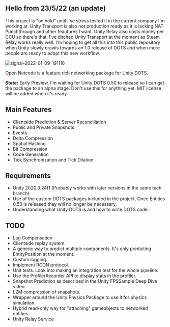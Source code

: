 ## Hello from 23/5/22 (an update)
This project is "on hold" until I've stress tested it in the current company I'm working at.
Unity Transport is also not production ready as it is lacking NAT Punchthrough and other feautures I want. Unity Relay also costs money per CCU so there's that.
I've ditched Unity Transport at the moment as Steam Relay works really well. I'm hoping to get all this into this public repository when Unity slowly crawls towards an 1.0 release of DOTS and when more people are ready to adopt this new workflow. 



![signal-2022-01-09-191118](https://user-images.githubusercontent.com/38894848/148695519-838ba0d3-cdc2-462d-b38d-ddad0ee1499d.png)

Open Netcode is a feature rich networking package for Unity DOTS.


**State:** Early Preview. I'm waiting for Unity DOTS 0.50 to release so I can get the package to an alpha stage. Don't use this for anything yet. MIT license will be added when it's ready.

## Main Features
- Clientside Prediction & Server Reconciliation
- Public and Private Snapshots
- Events
- Delta Compression
- Spatial Hashing
- Bit Compression
- Code Generation
- Tick Synchronization and Tick Dilation

## Requirements
- Unity 2020.3.24f1 (Probably works with later versions in the same tech branch)
- Use of the custom DOTS packages included in the project. Once Entities 0.50 is released they will no longer be necessary.
- Understanding what Unity DOTS is and how to write DOTS code.

## TODO
- Lag Compensation
- Clientside replay system.
- A generic way to predict multiple components. It's only predicting EntityPosition at the moment.
- Custom logging.
- Implement RCON protocol.
- Unit tests. Look into making an integration test for the whole pipeline.
- Use the ProfilerRecorder API to display stats in the profiler.
- Snapshot Prediction as described in the Unity FPSSample Deep Dive video.
- LZM compression of snapshots.
- Wrapper around the Unity Physics Package to use it for physics simulation.
- Hybrid read-only way for "attaching" gameobjects to networked entities.
- Unity Relay Service

